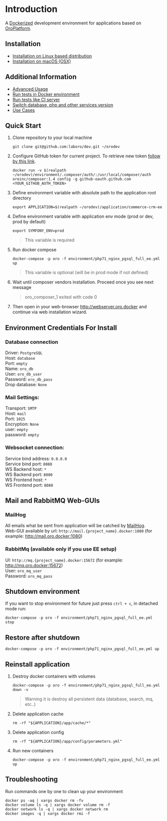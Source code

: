 # Introduction

A [Dockerized](https://www.docker.com) development environment for applications based on [OroPlatform](https://oroinc.com).

## Installation
- [Installation on Linux based distribution](doc/INSTALL.md)
- [Installation on macOS (OSX)](doc/OSX.md)

## Additional Information
- [Advanced Usage](doc/ADVANCED_USAGE.md)
- [Run tests in Docker environment](doc/TESTING.md)
- [Run tests like CI server](ci/README.md)
- [Switch database, php and other services version](doc/VARIABLES.md)
- [Use Cases](doc/USECASES.md)

## Quick Start

1. Clone repository to your local machine  
    ```
    git clone git@github.com:laboro/dev.git ~/orodev
    ```
  
2. Configure GitHub token for current project. To retrieve new token [follow by this link](https://github.com/settings/tokens/new?scopes=repo&description=Composer+OroEnv).
    ```
    docker run -v $(realpath ~/orodev)/environment/.composer/auth/:/usr/local/composer/auth oroinc/composer:1.4 config -g github-oauth.github.com <YOUR_GITHUB_AUTH_TOKEN>
    ```

3. Define environment variable with absolute path to the application root directory
    ```
    export APPLICATION=$(realpath ~/orodev)/application/commerce-crm-ee
    ```

4. Define environment variable with application env mode (prod or dev, prod by default)
    ```
    export SYMFONY_ENV=prod
    ```
    > This variable is required

5. Run docker compose
    ```
    docker-compose -p oro -f environment/php71_nginx_pgsql_full_ee.yml up
    ```
    > This variable is optional (will be in prod mode if not defined)

6. Wait until composer vendors installation. Proceed once you see next message
    
    > oro_composer_1 exited with code 0

7. Then open in your web-browser <http://webserver.oro.docker> and continue via web installation wizard.  

## Environment Credentials For Install

### Database  connection
Driver: `PostgreSQL`  
Host: `database`  
Port: `empty`  
Name: `oro_db`  
User: `oro_db_user`  
Password: `oro_db_pass`  
Drop database: `None`  

### Mail Settings:  
Transport: `SMTP`  
Host: `mail`  
Port: `1025`  
Encryption: `None`  
user: `empty`  
password: `empty`  

### Websocket connection:  
Service bind address: `0.0.0.0`  
Service bind port: `8080`  
WS Backend host: `*`  
WS Backend port: `8080`  
WS Frontend host: `*`  
WS Frontend port: `8080`  

## Mail and RabbitMQ Web-GUIs

### MailHog
All emails what be sent from application will be catched by [MailHog](https://github.com/mailhog/MailHog).  
Web-GUI available by url: `http://mail.{project_name}.docker:1080` (for example: <http://mail.oro.docker:1080>)

### RabbitMq (available only if you use EE setup)

UI: `http://mq.{project_name}.docker:15672` (for example: <http://mq.oro.docker:15672>)  
User: `oro_mq_user`  
Password: `oro_mq_pass`  

## Shutdown environment
If you want to stop environment for future just press `ctrl + c`, in detached mode run: 
  ```
  docker-compose -p oro -f environment/php71_nginx_pgsql_full_ee.yml stop
  ```
  
## Restore after shutdown
  ```
  docker-compose -p oro -f environment/php71_nginx_pgsql_full_ee.yml up
  ```

## Reinstall application
  1. Destroy docker containers with volumes
      ```
      docker-compose -p oro -f environment/php71_nginx_pgsql_full_ee.yml down -v
      ```
      > Warning it is destroy all persistent data (database, search, mq, etc..)
  2. Delete application cache  
      ```
      rm -rf "${APPLICATION}/app/cache/*"
      ```
  3. Delete application config  
      ```
      rm -rf "${APPLICATION}/app/config/parameters.yml"
      ```
  4. Run new containers
      ```
      docker-compose -p oro -f environment/php71_nginx_pgsql_full_ee.yml up
      ```

## Troubleshooting

Run commands one by one to clean up your environment
```
docker ps -aq | xargs docker rm -fv
docker volume ls -q | xargs docker volume rm -f
docker network ls -q | xargs docker network rm
docker images -q | xargs docker rmi -f
```
